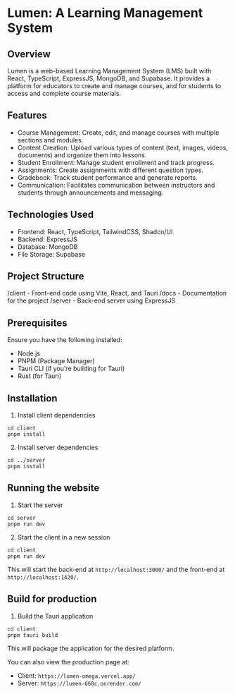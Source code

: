# Lumen: A Learning Management System
## Overview
Lumen is a web-based Learning Management System (LMS) built with React, TypeScript, ExpressJS, MongoDB, and Supabase. It provides a platform for educators to create and manage courses, and for students to access and complete course materials.

## Features
- Course Management: Create, edit, and manage courses with multiple sections and modules.
- Content Creation: Upload various types of content (text, images, videos, documents) and organize them into lessons.
- Student Enrollment: Manage student enrollment and track progress.
- Assignments: Create assignments with different question types.
- Gradebook: Track student performance and generate reports.
- Communication: Facilitates communication between instructors and students through announcements and messaging.
  
## Technologies Used
- Frontend: React, TypeScript, TailwindCSS, Shadcn/UI
- Backend: ExpressJS
- Database: MongoDB
- File Storage: Supabase

## Project Structure

/client - Front-end code using Vite, React, and Tauri
/docs - Documentation for the project
/server - Back-end server using ExpressJS

## Prerequisites

Ensure you have the following installed:

- Node.js
- PNPM (Package Manager)
- Tauri CLI (if you're building for Tauri)
- Rust (for Tauri)

## Installation

1. Install client dependencies

```
cd client
pnpm install
```

2. Install server dependencies

```
cd ../server
pnpm install
```

## Running the website

1. Start the server

```
cd server
pnpm run dev
```

2. Start the client in a new session

```
cd client
pnpm run dev
```

This will start the back-end at `http://localhost:3000/` and the front-end at `http://localhost:1420/`.

## Build for production

1. Build the Tauri application

```
cd client
pnpm tauri build
```

This will package the application for the desired platform.

You can also view the production page at:

- Client: `https://lumen-omega.vercel.app/`
- Server: `https://lumen-668c.onrender.com/`
